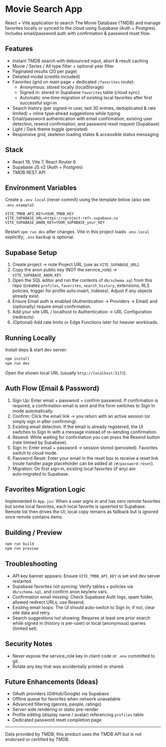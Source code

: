 # Movie Search App

React + Vite application to search The Movie Database (TMDB) and manage favorites locally or synced to the cloud using Supabase (Auth + Postgres). Includes email/password auth with confirmation & password reset flow.

## Features

- Instant TMDB search with debounced input, abort & result caching
- Movie / Series / All type filter + optional year filter
- Paginated results (20 per page)
- Detailed modal (credits included)
- Favorites (grid on main page + dedicated `/favorites` route):
	- Anonymous: stored locally (localStorage)
	- Signed in: stored in Supabase `favorites` table (cloud sync)
	- Automatic one‑time migration of existing local favorites after first successful sign‑in
- Search history (per signed-in user, last 30 entries, deduplicated & rate limited) + inline type‑ahead suggestions while typing
- Email/password authentication with email confirmation, existing user detection, resend confirmation, and password reset request (Supabase)
- Light / Dark theme toggle (persisted)
- Responsive grid, skeleton loading states & accessible status messaging

## Stack

- React 19, Vite 7, React Router 6
- Supabase JS v2 (Auth + Postgres)
- TMDB REST API

## Environment Variables

Create a `.env.local` (never commit) using the template below (also see `.env.example`):

```
VITE_TMDB_API_KEY=YOUR_TMDB_KEY
VITE_SUPABASE_URL=https://<project-ref>.supabase.co
VITE_SUPABASE_ANON_KEY=YOUR_SUPABASE_your_KEY
```

Restart `npm run dev` after changes. Vite in this project loads `.env.local` explicitly; `.env` backup is optional.

## Supabase Setup

1. Create project → note Project URL (use as `VITE_SUPABASE_URL`).
2. Copy the anon public key (NOT the service_role) → `VITE_SUPABASE_ANON_KEY`.
3. Open the SQL editor and run the contents of `db/schema.sql` from this repo (creates `profiles`, `favorites`, `search_history`, extensions, RLS policies, trigger for profile auto‑insert, indexes). Adjust if any objects already exist.
4. Ensure Email auth is enabled (Authentication → Providers → Email) and (optionally) require email confirmation.
5. Add your site URL / localhost to Authentication → URL Configuration (redirects).
6. (Optional) Add rate limits or Edge Functions later for heavier workloads.

## Running Locally

Install deps & start dev server:

```bash
npm install
npm run dev
```

Open the shown local URL (usually `http://localhost:5173`).

## Auth Flow (Email & Password)

1. Sign Up: Enter email + password + confirm password. If confirmation is required, a confirmation email is sent and the form switches to Sign In mode automatically.
2. Confirm: Click the email link → you return with an active session (or simply sign in after confirming).
3. Existing email detection: If the email is already registered, the UI switches to Sign In with a message instead of re-sending confirmation.
4. Resend: While waiting for confirmation you can press the Resend button (rate limited by Supabase).
5. Sign In: Enter email + password → session stored (persisted). Favorites switch to cloud mode.
6. Password Reset: Enter your email in the reset box to receive a reset link (route handler page placeholder can be added at `/#/password-reset`).
7. Migration: On first sign‑in, existing local favorites (if any) are auto‑migrated to Supabase.

## Favorites Migration Logic

Implemented in `App.jsx`: When a user signs in and has zero remote favorites but some local favorites, each local favorite is upserted to Supabase. Remote list then drives the UI; local copy remains as fallback but is ignored once remote contains items.

## Building / Preview

```bash
npm run build
npm run preview
```

## Troubleshooting

- API key banner appears: Ensure `VITE_TMDB_API_KEY` is set and dev server restarted.
- Supabase favorites not syncing: Verify tables + policies via `db/schema.sql`, and confirm anon key/env vars.
- Confirmation email missing: Check Supabase Auth logs, spam folder, allowed redirect URLs; use Resend.
- Existing email loops: The UI should auto-switch to Sign In; if not, clear site data and retry.
- Search suggestions not showing: Requires at least one prior search while signed in (history is per-user) or local (anonymous) queries (limited set).

## Security Notes

- Never expose the service_role key in client code or `.env` committed to git.
- Rotate any key that was accidentally printed or shared.

## Future Enhancements (Ideas)

- OAuth providers (GitHub/Google) via Supabase
- Offline queue for favorites when network unavailable
- Advanced filtering (genres, people, ratings)
- Server-side rendering or static pre-render
- Profile editing (display name / avatar) referencing `profiles` table
- Dedicated password reset completion page

---
Data provided by TMDB; this product uses the TMDB API but is not endorsed or certified by TMDB.

